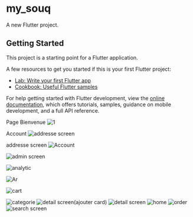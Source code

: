 # my_souq

A new Flutter project.

## Getting Started

This project is a starting point for a Flutter application.

A few resources to get you started if this is your first Flutter project:

- [Lab: Write your first Flutter app](https://docs.flutter.dev/get-started/codelab)
- [Cookbook: Useful Flutter samples](https://docs.flutter.dev/cookbook)

For help getting started with Flutter development, view the
[online documentation](https://docs.flutter.dev/), which offers tutorials,
samples, guidance on mobile development, and a full API reference.

Page Bienvenue
![1](https://user-images.githubusercontent.com/116580671/209980812-4e49efe1-d44c-4e75-9345-5cce2117c9c5.PNG)

Account 
![addresse screen](https://user-images.githubusercontent.com/116580671/209980979-e5f5f17c-7499-4f38-8c39-cec406e0a55b.PNG)

addresse screen
![Account](https://user-images.githubusercontent.com/116580671/209981287-96f7cb4d-e1bb-4672-8aa1-f3f70dc56430.PNG)

![admin screen](https://user-images.githubusercontent.com/116580671/209981187-724b41ad-25da-49cc-a7e6-66ea426c5af8.PNG)

![analytic](https://user-images.githubusercontent.com/116580671/209981350-3807a46d-c5d3-43e2-b0ae-e0f8b3f9f8a5.PNG)

![Ar](https://user-images.githubusercontent.com/116580671/209981382-6d7df9a0-75c4-4cd1-ab00-e199f80f7b25.PNG)

![cart](https://user-images.githubusercontent.com/116580671/209981418-095995af-b917-4660-8ade-151e89c63c96.PNG)

![categorie](https://user-images.githubusercontent.com/116580671/209981449-16720807-8de2-4d9d-bdc3-b93383bae034.PNG)
![detail screen(ajouter card)](https://user-images.githubusercontent.com/116580671/209981469-951ba726-6602-4818-8ea9-09886e2a2545.PNG)
![detail screen](https://user-images.githubusercontent.com/116580671/209981538-611b7971-ca4f-4565-befa-04a3699ad16e.PNG)
![home](https://user-images.githubusercontent.com/116580671/209981629-38701118-e53b-4e2d-9a30-19778da0cbdf.PNG)
![order](https://user-images.githubusercontent.com/116580671/209981683-86b9a4de-4055-4d95-8e3a-cf6c58b710e3.PNG)
![search screen](https://user-images.githubusercontent.com/116580671/209981708-9f7c8142-8ab0-4746-a469-e43e3749d380.PNG)


